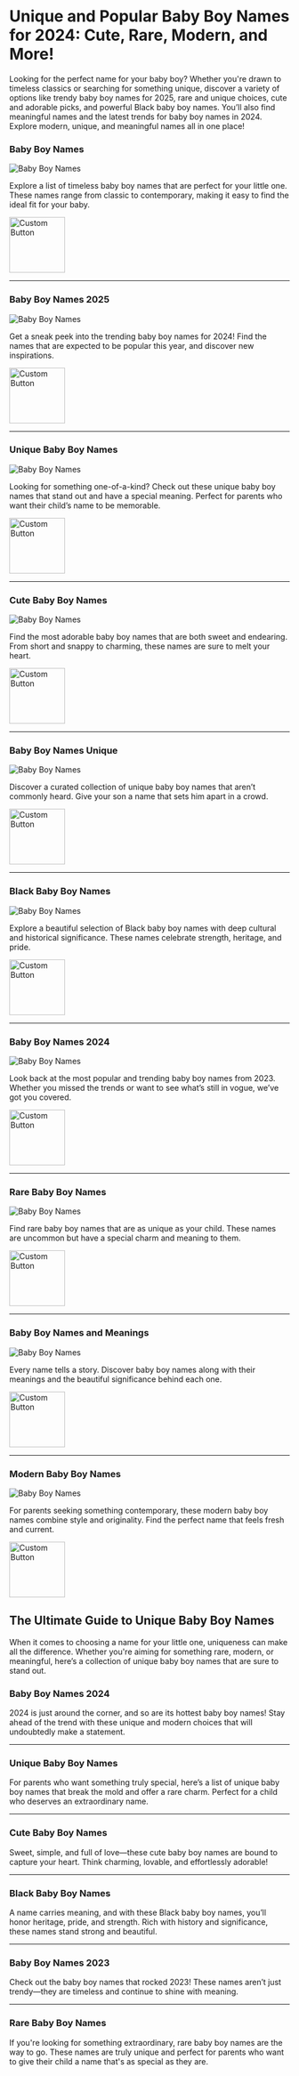 # Unique and Popular Baby Boy Names for 2024: Cute, Rare, Modern, and More!

Looking for the perfect name for your baby boy? Whether you're drawn to timeless classics or searching for something unique, discover a variety of options like trendy baby boy names for 2025, rare and unique choices, cute and adorable picks, and powerful Black baby boy names. You’ll also find meaningful names and the latest trends for baby boy names in 2024. Explore modern, unique, and meaningful names all in one place!


### Baby Boy Names
![Baby Boy Names](https://blogger.googleusercontent.com/img/b/R29vZ2xl/AVvXsEiOmA9j4x2Hm-6AYSiIFly_qhcBlMQMp6ozM-To81Jfi34dk-WW1izW9xRGn-GQ5_3QfNuOf1nz637uqy2OpCvpr3nXFzkG5XFAsFWnoULI0XPMtvPymtVu990ylF-nmRyhJlVtRmNTkJcuhWOf_ado1CQwXG4sX2TA7A14eBBIXavg4w8NTQT7kvBEh-Hr/s320/Baby%20Boy%20Names.png)

Explore a list of timeless baby boy names that are perfect for your little one. These names range from classic to contemporary, making it easy to find the ideal fit for your baby.  

[<img src="https://blogger.googleusercontent.com/img/b/R29vZ2xl/AVvXsEhucVTYQlMvfJIFiDtQ1myuAaID1luElTd57pLHEJkPP9RtFuGHbR5dZqkJWXWo4tQTeRZz3hVTwVYhzF2Gpy6jeByVJzXpARxZw5lE2q7cb4o92sB0u6JnzqPMB_1aWU9Bz59rOFf9W1mJ7TFNhYO28nufUUKv0Hy553LAro76yczSv5Me1xrZol-v1L7Z/w945-h600-p-k-no-nu/png.png" alt="Custom Button" width="100" />](https://example.com)

---

### Baby Boy Names 2025
![Baby Boy Names](https://blogger.googleusercontent.com/img/b/R29vZ2xl/AVvXsEiPNskcPDAJ6CtP2SWfkESlJW2b5MCl1Gcnmu79WCwskpD4e-I-FXw4QT8VokOix8KSW5aPhh5GahVrF-4nisvkXL2LqGms6J783IQBr4x9doxTV3u5T162WHTYfFJCli6XsBqhH5U0hGeheI5vh_bZzXVpKohyQ3kfeUL1XA_hFxL2xRdiUN8DZzzLT0rV/s320/Baby%20Boy%20Names%202025.png)

Get a sneak peek into the trending baby boy names for 2024! Find the names that are expected to be popular this year, and discover new inspirations.  

[<img src="https://blogger.googleusercontent.com/img/b/R29vZ2xl/AVvXsEhucVTYQlMvfJIFiDtQ1myuAaID1luElTd57pLHEJkPP9RtFuGHbR5dZqkJWXWo4tQTeRZz3hVTwVYhzF2Gpy6jeByVJzXpARxZw5lE2q7cb4o92sB0u6JnzqPMB_1aWU9Bz59rOFf9W1mJ7TFNhYO28nufUUKv0Hy553LAro76yczSv5Me1xrZol-v1L7Z/w945-h600-p-k-no-nu/png.png" alt="Custom Button" width="100" />](https://example.com)

---

### Unique Baby Boy Names
![Baby Boy Names](https://blogger.googleusercontent.com/img/b/R29vZ2xl/AVvXsEitVI5-Oec_g-I9ndwMpXESe2AXTHJG4_RAHK6LQPZoPTokgSPWWqXYyvuUqyHfv_qEjCmXnGF5Du1nQxMCEcW_sF0raBPqPkmXdourYmuRG4yA6nQAVPHptnX_rTvoZH0AcZc2Vi1gbXDbcUQPTny2g7AL6rlMJT3M5PpnUhqjHq9x3tYQ_F7sWku6kgo7/s320/Unique%20Baby%20Boy%20Names.png)

Looking for something one-of-a-kind? Check out these unique baby boy names that stand out and have a special meaning. Perfect for parents who want their child’s name to be memorable.  

[<img src="https://blogger.googleusercontent.com/img/b/R29vZ2xl/AVvXsEhucVTYQlMvfJIFiDtQ1myuAaID1luElTd57pLHEJkPP9RtFuGHbR5dZqkJWXWo4tQTeRZz3hVTwVYhzF2Gpy6jeByVJzXpARxZw5lE2q7cb4o92sB0u6JnzqPMB_1aWU9Bz59rOFf9W1mJ7TFNhYO28nufUUKv0Hy553LAro76yczSv5Me1xrZol-v1L7Z/w945-h600-p-k-no-nu/png.png" alt="Custom Button" width="100" />](https://example.com)

---

### Cute Baby Boy Names
![Baby Boy Names](https://blogger.googleusercontent.com/img/b/R29vZ2xl/AVvXsEiX1qzojLZ7HFJffT-tJVIvmTbNcVzglb1y2eawxFHXwTux5gxLSrMn0dUN5E_Tsh32-QigHhHCz9qOKTfU4Dd_gnezz7sNRCpn2y8QVsLw5YE8OoA44i8xInID4e9cuch3oBOtDvSYlXA_PJcm9ETJCHuL5Aaz14xAiaiYpaXQ2Kb20h1rQbnrGl6d25pw/s1000/Cute%20Baby%20Boy%20Names.png)

Find the most adorable baby boy names that are both sweet and endearing. From short and snappy to charming, these names are sure to melt your heart.  

[<img src="https://blogger.googleusercontent.com/img/b/R29vZ2xl/AVvXsEhucVTYQlMvfJIFiDtQ1myuAaID1luElTd57pLHEJkPP9RtFuGHbR5dZqkJWXWo4tQTeRZz3hVTwVYhzF2Gpy6jeByVJzXpARxZw5lE2q7cb4o92sB0u6JnzqPMB_1aWU9Bz59rOFf9W1mJ7TFNhYO28nufUUKv0Hy553LAro76yczSv5Me1xrZol-v1L7Z/w945-h600-p-k-no-nu/png.png" alt="Custom Button" width="100" />](https://example.com)

---

### Baby Boy Names Unique
![Baby Boy Names](https://blogger.googleusercontent.com/img/b/R29vZ2xl/AVvXsEiszWbRkgoNy9RP4xlKIXdwhvoYCvrpV0ALZynANA2fpjkfUhHdILXfqmTiun_KbY9Hl0lpj0d3hypSVD8HnrgCPWvqsXhclWXPy0ZfBx88eNnJ_8r2x50aa1uF34ep2kP6LVR9XqR0yMc9EZ7sgBE2F9KigUF3o3nnPItLknEdXTTPFFEOvsO6m0ScbViP/s1000/Baby%20Boy%20Names%20Unique.png)

Discover a curated collection of unique baby boy names that aren’t commonly heard. Give your son a name that sets him apart in a crowd.
  
[<img src="https://blogger.googleusercontent.com/img/b/R29vZ2xl/AVvXsEhucVTYQlMvfJIFiDtQ1myuAaID1luElTd57pLHEJkPP9RtFuGHbR5dZqkJWXWo4tQTeRZz3hVTwVYhzF2Gpy6jeByVJzXpARxZw5lE2q7cb4o92sB0u6JnzqPMB_1aWU9Bz59rOFf9W1mJ7TFNhYO28nufUUKv0Hy553LAro76yczSv5Me1xrZol-v1L7Z/w945-h600-p-k-no-nu/png.png" alt="Custom Button" width="100" />](https://example.com)

---

### Black Baby Boy Names
![Baby Boy Names](https://blogger.googleusercontent.com/img/b/R29vZ2xl/AVvXsEgA1yNBxMFhLYKOH52mRKhkIxSfskuByaU-Lfy0MOkbJf3kvM01SwLvnle1M9-hNrjv9Aecqwm6L2QJuzZGVnB7amdODdPF_cDuoL89vQOrellRmr_HgppMz1D0U-QiDaNqWboFW32606VfHlJUi20Ifa7VHYcN2aQaYGS8slajZlCjS-trMsQVC9swRcv1/s1000/Black%20Baby%20Boy%20Names.png)

Explore a beautiful selection of Black baby boy names with deep cultural and historical significance. These names celebrate strength, heritage, and pride.  

[<img src="https://blogger.googleusercontent.com/img/b/R29vZ2xl/AVvXsEhucVTYQlMvfJIFiDtQ1myuAaID1luElTd57pLHEJkPP9RtFuGHbR5dZqkJWXWo4tQTeRZz3hVTwVYhzF2Gpy6jeByVJzXpARxZw5lE2q7cb4o92sB0u6JnzqPMB_1aWU9Bz59rOFf9W1mJ7TFNhYO28nufUUKv0Hy553LAro76yczSv5Me1xrZol-v1L7Z/w945-h600-p-k-no-nu/png.png" alt="Custom Button" width="100" />](https://example.com)

---

### Baby Boy Names 2024
![Baby Boy Names](https://blogger.googleusercontent.com/img/b/R29vZ2xl/AVvXsEgNKQFI9mOkdy3HrHczYHrcWcutgwBEqpFy9Of3BquN5o6T6idt9N1_Ns5A9CPsebjqHV2WQ4uEpkc2ZglhZrXt7e43W1UEPqaBn-R0RwMb0_QAN-0A_baTR3UILrvpcMpKRpCqPnmrcd58uIIl9Gw4dls66ANqj1KJTKDYg49sB8KiMX7MAUvCMA2MxviB/s1000/Baby%20Boy%20Names%202024.png)

Look back at the most popular and trending baby boy names from 2023. Whether you missed the trends or want to see what’s still in vogue, we’ve got you covered.  

[<img src="https://blogger.googleusercontent.com/img/b/R29vZ2xl/AVvXsEhucVTYQlMvfJIFiDtQ1myuAaID1luElTd57pLHEJkPP9RtFuGHbR5dZqkJWXWo4tQTeRZz3hVTwVYhzF2Gpy6jeByVJzXpARxZw5lE2q7cb4o92sB0u6JnzqPMB_1aWU9Bz59rOFf9W1mJ7TFNhYO28nufUUKv0Hy553LAro76yczSv5Me1xrZol-v1L7Z/w945-h600-p-k-no-nu/png.png" alt="Custom Button" width="100" />](https://example.com)

---

### Rare Baby Boy Names
![Baby Boy Names](https://blogger.googleusercontent.com/img/b/R29vZ2xl/AVvXsEgRNjzNJeo1d5e1qVKE74ogxdRF0UFcJMX4yBo6rs_1RQe1smxxuXd5EdU3z_lW_X9-Ttkzh17JM-Bz6WZyl6ZpW64w-Ln6PoyYeXM6XyDay0Q6KH0-e1OOTb9RedL_WbkvhemR-WSVqbfF7_5L_wxnWOF8VeUd5zhbd4c9FqsDpFgR90eE3qyAUgBdLp9w/s1000/Rare%20Baby%20Boy%20Names.png)

Find rare baby boy names that are as unique as your child. These names are uncommon but have a special charm and meaning to them.  

[<img src="https://blogger.googleusercontent.com/img/b/R29vZ2xl/AVvXsEhucVTYQlMvfJIFiDtQ1myuAaID1luElTd57pLHEJkPP9RtFuGHbR5dZqkJWXWo4tQTeRZz3hVTwVYhzF2Gpy6jeByVJzXpARxZw5lE2q7cb4o92sB0u6JnzqPMB_1aWU9Bz59rOFf9W1mJ7TFNhYO28nufUUKv0Hy553LAro76yczSv5Me1xrZol-v1L7Z/w945-h600-p-k-no-nu/png.png" alt="Custom Button" width="100" />](https://example.com)

---

### Baby Boy Names and Meanings
![Baby Boy Names](https://blogger.googleusercontent.com/img/b/R29vZ2xl/AVvXsEhn7nEtAug9wb8GfmgFSFqZA4XY5AdVhl-xVst0fw-I3nMo8UXZmwFF_MuSkHU6pt9VOjeey5hanTVCX-DLG_UcMXZ8Hnxtmnfk88BdST1gifbFI5VmDS-dVJ1OghvL8xJFep1AYfzvuaAAG2vdr9-p9T1WwXZ2-Xz8ztcDET3fr5E_UvMZBQ9Lv_izad1g/s1000/Baby%20Boy%20Names%20and%20Meanings..png)

Every name tells a story. Discover baby boy names along with their meanings and the beautiful significance behind each one.  

[<img src="https://blogger.googleusercontent.com/img/b/R29vZ2xl/AVvXsEhucVTYQlMvfJIFiDtQ1myuAaID1luElTd57pLHEJkPP9RtFuGHbR5dZqkJWXWo4tQTeRZz3hVTwVYhzF2Gpy6jeByVJzXpARxZw5lE2q7cb4o92sB0u6JnzqPMB_1aWU9Bz59rOFf9W1mJ7TFNhYO28nufUUKv0Hy553LAro76yczSv5Me1xrZol-v1L7Z/w945-h600-p-k-no-nu/png.png" alt="Custom Button" width="100" />](https://example.com)

---

### Modern Baby Boy Names
![Baby Boy Names](https://blogger.googleusercontent.com/img/b/R29vZ2xl/AVvXsEhxxdvV_IAETzIwbha1sQ9BXtnuZMEMfycTfL7lLFdau0PKZV4izHY6cDJOTB0RHDRpNwuaR0nLA93xD_ChT4h4eOP0luqEsIP7MpAk6CcW3TkAgdVSQYr-qG-a_Y5BSeaIunadnhUwjjk8vS_vMbpb2DIeFP2mguHweREFPZOAAGh1T00goIpRGcSOb5d2/s1000/Modern%20Baby%20Boy%20Names.png)

For parents seeking something contemporary, these modern baby boy names combine style and originality. Find the perfect name that feels fresh and current.  

[<img src="https://blogger.googleusercontent.com/img/b/R29vZ2xl/AVvXsEhucVTYQlMvfJIFiDtQ1myuAaID1luElTd57pLHEJkPP9RtFuGHbR5dZqkJWXWo4tQTeRZz3hVTwVYhzF2Gpy6jeByVJzXpARxZw5lE2q7cb4o92sB0u6JnzqPMB_1aWU9Bz59rOFf9W1mJ7TFNhYO28nufUUKv0Hy553LAro76yczSv5Me1xrZol-v1L7Z/w945-h600-p-k-no-nu/png.png" alt="Custom Button" width="100" />](https://example.com)

## The Ultimate Guide to Unique Baby Boy Names

When it comes to choosing a name for your little one, uniqueness can make all the difference. Whether you're aiming for something rare, modern, or meaningful, here’s a collection of unique baby boy names that are sure to stand out.

### Baby Boy Names 2024  
2024 is just around the corner, and so are its hottest baby boy names! Stay ahead of the trend with these unique and modern choices that will undoubtedly make a statement.  


---

### Unique Baby Boy Names  
For parents who want something truly special, here’s a list of unique baby boy names that break the mold and offer a rare charm. Perfect for a child who deserves an extraordinary name.  


---

### Cute Baby Boy Names  
Sweet, simple, and full of love—these cute baby boy names are bound to capture your heart. Think charming, lovable, and effortlessly adorable!  


---

### Black Baby Boy Names  
A name carries meaning, and with these Black baby boy names, you’ll honor heritage, pride, and strength. Rich with history and significance, these names stand strong and beautiful.  


---

### Baby Boy Names 2023  
Check out the baby boy names that rocked 2023! These names aren’t just trendy—they are timeless and continue to shine with meaning.  


---

### Rare Baby Boy Names  
If you're looking for something extraordinary, rare baby boy names are the way to go. These names are truly unique and perfect for parents who want to give their child a name that's as special as they are.  


